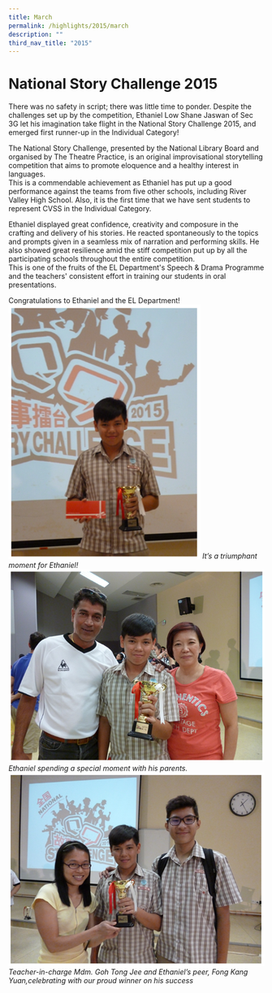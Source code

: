 ```yaml
---
title: March
permalink: /highlights/2015/march
description: ""
third_nav_title: "2015"
---
```

# National Story Challenge 2015

There was no safety in script; there was little time to ponder. Despite the challenges set up by the competition, Ethaniel Low Shane Jaswan of Sec 3G let his imagination take flight in the National Story Challenge 2015, and emerged first runner-up in the Individual Category!  
  
The National Story Challenge, presented by the National Library Board and organised by The Theatre Practice, is an original improvisational storytelling competition that aims to promote eloquence and a healthy interest in languages.  
This is a commendable achievement as Ethaniel has put up a good performance against the teams from five other schools, including River Valley High School. Also, it is the first time that we have sent students to represent CVSS in the Individual Category.  
  
Ethaniel displayed great confidence, creativity and composure in the crafting and delivery of his stories. He reacted spontaneously to the topics and prompts given in a seamless mix of narration and performing skills. He also showed great resilience amid the stiff competition put up by all the participating schools throughout the entire competition.  
This is one of the fruits of the EL Department's Speech & Drama Programme and the teachers' consistent effort in training our students in oral presentations.  
  
Congratulations to Ethaniel and the EL Department!
<img src="/images/ns1.png" 
     style="width:75%">
_It’s a triumphant moment for Ethaniel!_
![](/images/ns2.png)
_Ethaniel spending a special moment with his parents._
![](/images/ns3.png)
_Teacher-in-charge Mdm. Goh Tong Jee and Ethaniel’s peer, Fong Kang Yuan,celebrating with our proud winner on his success_